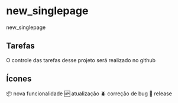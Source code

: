 # new_singlepage
new_singlepage

## Tarefas

O controle das tarefas desse projeto será realizado no github

## Ícones

:package: nova funcionalidade
:up: atualização
:beetle: correção de bug
:checkered_flag: release
